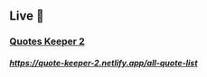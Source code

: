 <div style="text-align: center;">
<pre style="display: inline-block; width:0px; text-align: left; text-decoration: none; " >
   ____              __          __ __                             ___ 
  / __ \__  ______  / /____     / //_/__  ___  ____  ___  _____   |__ \
 / / / / / / / __ \/ __/ _ \   / ,< / _ \/ _ \/ __ \/ _ \/ ___/   __/ /
/ /_/ / /_/ / /_/ / /_/  __/  / /| /  __/  __/ /_/ /  __/ /      / __/ 
\___\_\__,_/\____/\__/\___/  /_/ |_\___/\___/ .___/\___/_/      /____/ 
                                           /_/                         

 
</pre>
</div>

<h2>Live 🔴 </h2>

### [Quotes Keeper 2](https://quote-keeper-2.netlify.app/all-quote-list)

##### https://quote-keeper-2.netlify.app/all-quote-list
